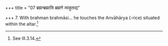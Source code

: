 +++
title = "07 ब्रह्मन्ब्रह्मासि ब्रह्मणे त्वाहुताद्य"

+++
7. With brahman brahmāsi... he touches the Anvāhārya (-rice) situated within the altar.[^1]  

[^1]: See III.3.14.
